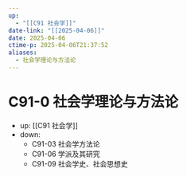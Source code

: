 ```yaml
---
up:
  - "[[C91 社会学]]"
date-link: "[[2025-04-06]]"
date: 2025-04-06
ctime-p: 2025-04-06T21:37:52
aliases:
  - 社会学理论与方法论
---
```


# C91-0 社会学理论与方法论

- up: [[C91 社会学]]
- down:	
	- C91-03 社会学方法论
	- C91-06 学派及其研究
	- C91-09 社会学史、社会思想史
	
